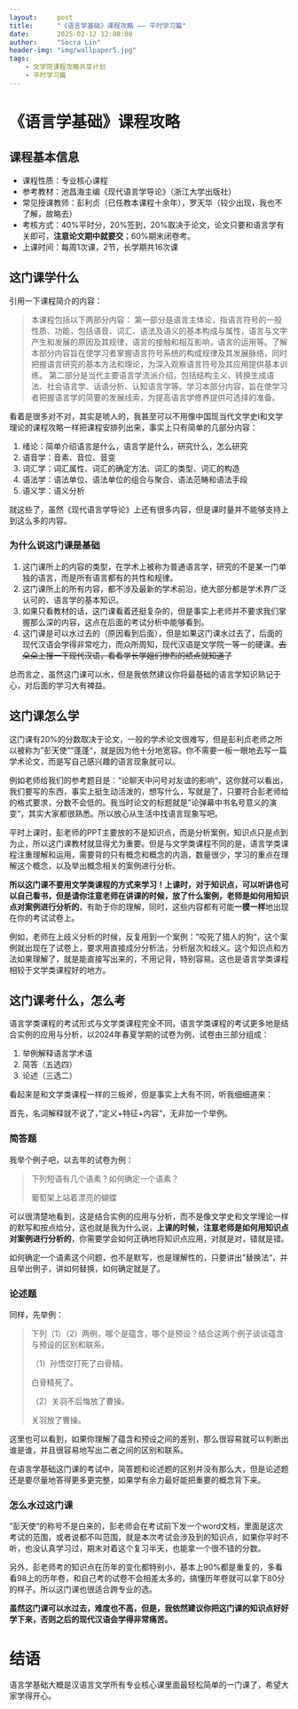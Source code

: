 ```yaml
---
layout:     post
title:      "《语言学基础》课程攻略 —— 平时学习篇"
date:       2025-02-12 12:00:00
author:     "Socra Lin"
header-img: "img/wallpaper5.jpg"
tags:
    - 文学院课程攻略共享计划
    - 平时学习篇
---
```


# 《语言学基础》课程攻略

## 课程基本信息

* 课程性质：专业核心课程
* 参考教材：池昌海主编《现代语言学导论》（浙江大学出版社）
* 常见授课教师：彭利贞（已任教本课程十余年），罗天华（较少出现，我也不了解，故略去）
* 考核方式：40%平时分，20%签到，20%取决于论文，论文只要和语言学有关即可，**注意论文期中就要交**；60%期末闭卷考。
* 上课时间：每周1次课，2节，长学期共16次课



## 这门课学什么

引用一下课程简介的内容：

> 本课程包括以下两部分内容：       第一部分是语言主体论，指语言符号的一般性质、功能，包括语音、词汇、语法及语义的基本构成与属性，语言与文字产生和发展的原因及其规律，语言的接触和相互影响，语言的运用等。了解本部分内容旨在使学习者掌握语言符号系统的构成规律及其发展脉络，同时把握语言研究的基本方法和理论，为深入观察语言符号及其应用提供基本训练。        第二部分是当代主要语言学流派介绍，包括结构主义、转换生成语法、社会语言学、话语分析、认知语言学等。学习本部分内容，旨在使学习者把握语言学的简要的发展线索，为提高语言学修养提供可选择的准备。

看着是很多对不对，其实是唬人的，我甚至可以不用像中国现当代文学史I和文学理论的课程攻略一样把课程安排列出来，事实上只有简单的几部分内容：

1. 绪论：简单介绍语言是什么，语言学是什么，研究什么，怎么研究
2. 语音学：音素、音位、音变
3. 词汇学：词汇属性、词汇的确定方法、词汇的类型、词汇的构造
4. 语法学：语法单位、语法单位的组合与聚合、语法范畴和语法手段
5. 语义学：语义分析

就这些了，虽然《现代语言学导论》上还有很多内容，但是课时量并不能够支持上到这么多的内容。



### 为什么说这门课是基础

1. 这门课所上的内容的类型，在学术上被称为普通语言学，研究的不是某一门单独的语言，而是所有语言都有的共性和规律。
2. 这门课所上的所有内容，都不涉及最新的学术前沿，绝大部分都是学术界广泛认可的、语言学的基本知识。
3. 如果只看教材的话，这门课看着还挺复杂的，但是事实上老师并不要求我们掌握那么深的内容，这点在后面的考试分析中能够看到。
4. 这门课是可以水过去的（原因看到后面），但是如果这门课水过去了，后面的现代汉语会学得非常吃力，而众所周知，现代汉语是文学院一等一的硬课。~~去朵朵上搜一下现代汉语，看看学长学姐们惨烈的绩点就知道了~~

总而言之，虽然这门课可以水，但是我依然建议你将最基础的语言学知识熟记于心，对后面的学习大有裨益。



## 这门课怎么学

这门课有20%的分数取决于论文，一般的学术论文很难写，但是彭利贞老师之所以被称为”彭天使“”蓬蓬“，就是因为他十分地宽容。你不需要一板一眼地去写一篇学术论文，而是写自己感兴趣的语言现象就可以。

例如老师给我们的参考题目是：”论聊天中问号对友谊的影响“，这你就可以看出，我们要写的东西，事实上挺生动活泼的，想写什么，写就是了，只要符合彭老师给的格式要求，分数不会低的。我当时论文的标题就是”论弹幕中书名号意义的演变“，其实大家都很熟悉。所以放心从生活中找语言现象写吧。



平时上课时，彭老师的PPT主要放的不是知识点，而是分析案例，知识点只是点到为止，所以这门课教材就显得尤为重要。但是与文学类课程不同的是，语言学类课程注重理解和运用，需要背的只有概念和概念的内涵，数量很少，学习的重点在理解这个概念，以及举出概念相关的案例进行分析。

**所以这门课不要用文学类课程的方式来学习！**上课时，对于知识点，可以听讲也可以自己看书，但是请你**注意老师在讲课的时候，放了什么案例，老师是如何用知识点对案例进行分析的**，有助于你的理解，同时，这些内容都有可能**一模一样**地出现在你的考试试卷上。

例如，老师在上歧义分析的时候，反复用到一个案例：”咬死了猎人的狗“，这个案例就出现在了试卷上，要求用直接成分分析法，分析层次和歧义。这个知识点和方法如果理解了，就是能直接写出来的，不用记背，特别容易。这也是语言学类课程相较于文学类课程好的地方。



## 这门课考什么，怎么考

语言学类课程的考试形式与文学类课程完全不同，语言学类课程的考试更多地是结合实例的应用与分析，以2024年春夏学期的试卷为例，试卷由三部分组成：

1. 举例解释语言学术语
2. 简答（五选四）
3. 论述（三选二）

看起来是和文学类课程一样的三板斧，但是事实上大有不同，听我细细道来：

首先，名词解释就不说了，”定义+特征+内容“，无非加一个举例。



 ### 简答题

我举个例子吧，以去年的试卷为例：

> 下列短语有几个语素？如何确定一个语素？
>
>  葡萄架上站着漂亮的蝴蝶

可以很清楚地看到，这是结合实例的应用与分析，而不是像文学史和文学理论一样的默写和按点给分，这也就是我为什么说，**上课的时候，注意老师是如何用知识点对案例进行分析的**，你需要学会如何正确地将知识点应用，对就是对，错就是错。

如何确定一个语素这个问题，也不是默写，也是理解性的，只要讲出”替换法“，并且举出例子，讲如何替换，如何确定就是了。



### 论述题

同样，先举例：

> 下列（1）（2）两例，哪个是蕴含，哪个是预设？结合这两个例子谈谈蕴含与预设的区别和联系。
>
> （1）孙悟空打死了白骨精。
>
>  白骨精死了。
>
>  （2）关羽不后悔放了曹操。
>
>  关羽放了曹操。

这里也可以看到，如果你理解了蕴含和预设之间的差别，那么很容易就可以判断出谁是谁，并且很容易地写出二者之间的区别和联系。

在语言学基础这门课的考试中，简答题和论述题的区别并没有那么大，但是论述题还是要尽量地答得更多更完整，如果学有余力最好能把重要的概念背下来。



### 怎么水过这门课

”彭天使“的称号不是白来的，彭老师会在考试前下发一个word文档，里面是这次考试的范围，或者说都不叫范围，就是本次考试会涉及到的知识点，如果你平时不听，也没认真学习过，期末对着这个复习半天，也能拿一个很不错的分数。

另外，彭老师考的知识点在历年的变化都特别小，基本上90%都是重复的，多看看98上的历年卷，和自己考的试卷不会相差太多的，搞懂历年卷就可以拿下80分的样子。所以这门课也很适合跨专业的选。

**虽然这门课可以水过去，难度也不高，但是，我依然建议你把这门课的知识点好好学下来，否则之后的现代汉语会学得非常痛苦。**



# 结语

语言学基础大概是汉语言文学所有专业核心课里面最轻松简单的一门课了，希望大家学得开心。
